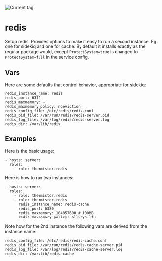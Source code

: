 ![Current tag](https://img.shields.io/github/tag/thermistor/redis.svg)

# redis

Setup redis. Provides options to make it easy to run a second instance. Eg. one for sidekiq and one for cache. By default it installs exactly as the regular package would, except `ProtectSystem=true` is changed to `ProtectSystem=full` in the service config.

## Vars

Here are some defaults that control behavior, appropriate for sidekiq:

    redis_instance_name: redis
    redis_port: 6379
    redis_maxmemory: ~
    redis_maxmemory_policy: noeviction
    redis_config_file: /etc/redis/redis.conf
    redis_pid_file: /var/run/redis/redis-server.pid
    redis_log_file: /var/log/redis/redis-server.log
    redis_dir: /var/lib/redis

## Examples

Here is the basic usage:

    - hosts: servers
      roles:
        - role: thermistor.redis

Here is how to run two instances:

    - hosts: servers
      roles:
        - role: thermistor.redis
        - role: thermistor.redis
          redis_instance_name: redis-cache
          redis_port: 6380
          redis_maxmemory: 104857600 # 100MB
          redis_maxmemory_policy: allkeys-lfu

Note how for the 2nd instance the following vars are derived from the instance name:

    redis_config_file: /etc/redis/redis-cache.conf
    redis_pid_file: /var/run/redis/redis-cache-server.pid
    redis_log_file: /var/log/redis/redis-cache-server.log
    redis_dir: /var/lib/redis-cache




